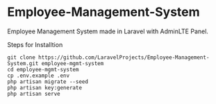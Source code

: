# Employee-Management-System
Employee Management System made in Laravel with AdminLTE Panel.

Steps for Installtion
```
git clone https://github.com/LaravelProjects/Employee-Management-System.git employee-mgmt-system
cd employee-mgmt-system
cp .env.example .env
php artisan migrate --seed
php artisan key:generate
php artisan serve
```
